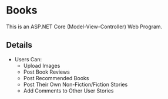 # Books
 
This is an ASP.NET Core (Model-View-Controller) Web Program.

## Details
* Users Can:
  - Upload Images
  - Post Book Reviews
  - Post Recommended Books
  - Post Their Own Non-Fiction/Fiction Stories
  - Add Comments to Other User Stories
